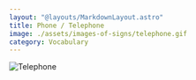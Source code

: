 ```yaml
---
layout: "@layouts/MarkdownLayout.astro"
title: Phone / Telephone
image: ./assets/images-of-signs/telephone.gif
category: Vocabulary
---
```


![Telephone](@signs/telephone.gif)
